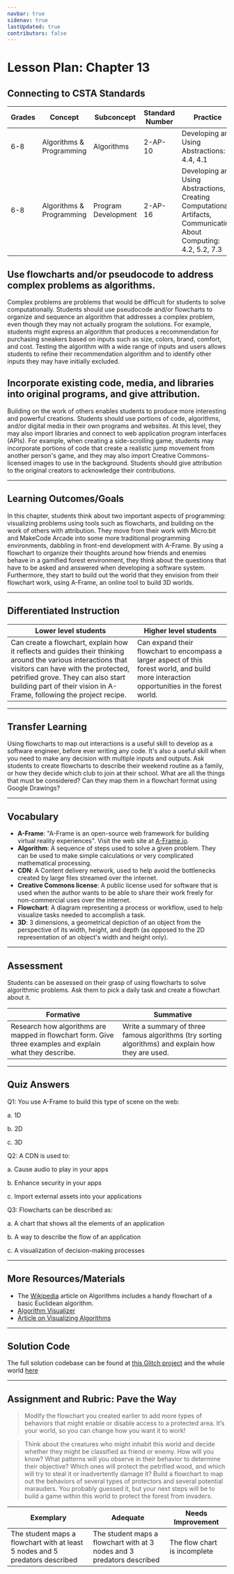 ```yaml
---
navbar: true
sidenav: true
lastUpdated: true
contributors: false
---
```


<div class="home">
<h1 class="page-inner-title">Lesson Plan: Chapter 13</h1>

## Connecting to CSTA Standards

Grades | Concept | Subconcept | Standard Number | Practice
---|---|---|---|---
6-8 | Algorithms & Programming | Algorithms | 2-AP-10 | Developing and Using Abstractions: 4.4, 4.1 |
6-8 | Algorithms & Programming | Program Development| 2-AP-16 | Developing and Using Abstractions, Creating Computational Artifacts, Communicating About Computing: 4.2, 5.2, 7.3 |

## Use flowcharts and/or pseudocode to address complex problems as algorithms.

Complex problems are problems that would be difficult for students to solve computationally. Students should use pseudocode and/or flowcharts to organize and sequence an algorithm that addresses a complex problem, even though they may not actually program the solutions. For example, students might express an algorithm that produces a recommendation for purchasing sneakers based on inputs such as size, colors, brand, comfort, and cost. Testing the algorithm with a wide range of inputs and users allows students to refine their recommendation algorithm and to identify other inputs they may have initially excluded.

## Incorporate existing code, media, and libraries into original programs, and give attribution.

Building on the work of others enables students to produce more interesting and powerful creations. Students should use portions of code, algorithms, and/or digital media in their own programs and websites. At this level, they may also import libraries and connect to web application program interfaces (APIs). For example, when creating a side-scrolling game, students may incorporate portions of code that create a realistic jump movement from another person's game, and they may also import Creative Commons-licensed images to use in the background. Students should give attribution to the original creators to acknowledge their contributions.

---

## Learning Outcomes/Goals

In this chapter, students think about two important aspects of programming: visualizing problems using tools such as flowcharts, and building on the work of others with attribution. They move from their work with Micro:bit and MakeCode Arcade into some more traditional programming environments, dabbling in front-end development with A-Frame. By using a flowchart to organize their thoughts around how friends and enemies behave in a gamified forest environment, they think about the questions that have to be asked and answered when developing a software system. Furthermore, they start to build out the world that they envision from their flowchart work, using A-Frame, an online tool to build 3D worlds.

---

## Differentiated Instruction

Lower level students | Higher level students
---|---
Can create a flowchart, explain how it reflects and guides their thinking around the various interactions that visitors can have with the protected, petrified grove. They can also start building part of their vision in A-Frame, following the project recipe. | Can expand their flowchart to encompass a larger aspect of this forest world, and build more interaction opportunities in the forest world.

---

## Transfer Learning

Using flowcharts to map out interactions is a useful skill to develop as a software engineer, before ever writing any code. It's also a useful skill when you need to make any decision with multiple inputs and outputs. Ask students to create flowcharts to describe their weekend routine as a family, or how they decide which club to join at their school. What are all the things that must be considered? Can they map them in a flowchart format using Google Drawings?

---

## Vocabulary


- **A-Frame**: "A-Frame is an open-source web framework for building virtual reality experiences". Visit the web site at [A-Frame.io](https://aframe.io).
- **Algorithm**: A sequence of steps used to solve a given problem. They can be used to make simple calculations or very complicated mathematical processing.
- **CDN**: A Content delivery network, used to help avoid the bottlenecks created by large files streamed over the internet.
- **Creative Commons license**: A public license used for software that is used when the author wants to be able to share their work freely for non-commercial uses over the internet.
- **Flowchart**: A diagram representing a process or workflow, used to help visualize tasks needed to accomplish a task.
- **3D**: 3 dimensions, a geometrical depiction of an object from the perspective of its width, height, and depth (as opposed to the 2D representation of an object's width and height only).


---

## Assessment

Students can be assessed on their grasp of using flowcharts to solve algorithmic problems. Ask them to pick a daily task and create a flowchart about it.

Formative | Summative
---|---
Research how algorithms are mapped in flowchart form. Give three examples and explain what they describe. | Write a summary of three famous algorithms (try sorting algorithms) and explain how they are used.

---

## Quiz Answers

Q1:	You use A-Frame to build this type of scene on the web:  

a.	1D  

b.	2D  

c.	<span class="highlight">3D</span> 

Q2:	A CDN is used to:  

a. 	Cause audio to play in your apps 

b. 	Enhance security in your apps  

c.  <span class="highlight">Import external assets into your applications</span> 

 
Q3:	Flowcharts can be described as: 

a. 	A chart that shows all the elements of an application 

b. 	A way to describe the flow of an application 

c. 	<span class="highlight">A visualization of decision-making processes</span> 

---

## More Resources/Materials

- The [Wikipedia](https://en.wikipedia.org/wiki/Algorithm) article on Algorithms includes a handy flowchart of a basic Euclidean algorithm.
- [Algorithm Visualizer](https://algorithm-visualizer.org/)
- [Article on Visualizing Algorithms](https://bost.ocks.org/mike/algorithms/)

---

## Solution Code

The full solution codebase can be found at [this Glitch project](https://glitch.com/edit/#!/cs4kids-a-frame) and the whole world [here](https://cs4kids-a-frame.glitch.me/)

---

## Assignment and Rubric: Pave the Way

> Modify the flowchart you created earlier to add more types of behaviors that might enable or disable access to a protected area. It’s your world, so you can change how you want it to work!  

> Think about the creatures who might inhabit this world and decide whether they might be classified as friend or enemy. How will you know? What patterns will you observe in their behavior to determine their objective? Which ones will protect the petrified wood, and which will try to steal it or inadvertently damage it? Build a flowchart to map out the behaviors of several types of protectors and several potential marauders. You probably guessed it, but your next steps will be to build a game within this world to protect the forest from invaders. 

Exemplary | Adequate | Needs Improvement 
---|---|---
The student maps a flowchart with at least 5 nodes and 5 predators described | The student maps a flowchart with at 3 nodes and 3 predators described | The flow chart is incomplete
</div>



